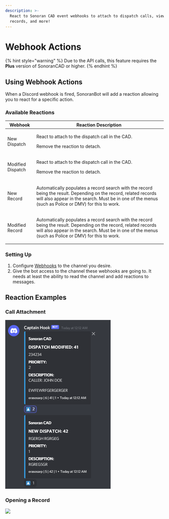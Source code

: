 ```yaml
---
description: >-
  React to Sonoran CAD event webhooks to attach to dispatch calls, view modified
  records, and more!
---
```


# Webhook Actions

{% hint style="warning" %}
Due to the API calls, this feature requires the **Plus** version of SonoranCAD or higher.
{% endhint %}

## Using Webhook Actions

When a Discord webhook is fired, SonoranBot will add a reaction allowing you to react for a specific action.

### Available Reactions

| Webhook           | Reaction Description                                                                                                                                                                                                                   |
| ----------------- | -------------------------------------------------------------------------------------------------------------------------------------------------------------------------------------------------------------------------------------- |
| New Dispatch      | <p>React to attach to the dispatch call in the CAD.</p><p>Remove the reaction to detach.</p>                                                                                                                                           |
| Modified Dispatch | <p>React to attach to the dispatch call in the CAD.</p><p>Remove the reaction to detach.</p>                                                                                                                                           |
| New Record        | <p></p><p>Automatically populates a record search with the record being the result. Depending on the record, related records will also appear in the search. Must be in one of the menus (such as Police or DMV) for this to work.</p> |
| Modified Record   | <p></p><p>Automatically populates a record search with the record being the result. Depending on the record, related records will also appear in the search. Must be in one of the menus (such as Police or DMV) for this to work.</p> |

### Setting Up

1. Configure [Webhooks](../../discord-webhooks.md) to the channel you desire.
2. Give the bot access to the channel these webhooks are going to. It needs at least the ability to read the channel and add reactions to messages.

## Reaction Examples

### Call Attachment

![](<../../../.gitbook/assets/image (15).png>)

### Opening a Record

![](../../../.gitbook/assets/record.png)
